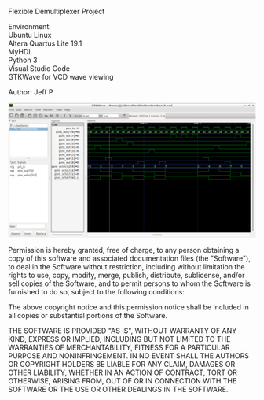 Flexible Demultiplexer Project

Environment:  
Ubuntu Linux  
Altera Quartus Lite 19.1  
MyHDL  
Python 3  
Visual Studio Code  
GTKWave for VCD wave viewing  

Author: Jeff P

![Image of Flexible Demux TestBench VCD Result](https://raw.githubusercontent.com/jjpakingan/PyHDLFlexibleDemultiplexer/master/flexibleDemuxTestbenchGtkWaveVCD.jpg)

Permission is hereby granted, free of charge, to any person obtaining a copy
of this software and associated documentation files (the "Software"), to deal
in the Software without restriction, including without limitation the rights
to use, copy, modify, merge, publish, distribute, sublicense, and/or sell
copies of the Software, and to permit persons to whom the Software is
furnished to do so, subject to the following conditions:

The above copyright notice and this permission notice shall be included in all
copies or substantial portions of the Software.

THE SOFTWARE IS PROVIDED "AS IS", WITHOUT WARRANTY OF ANY KIND, EXPRESS OR
IMPLIED, INCLUDING BUT NOT LIMITED TO THE WARRANTIES OF MERCHANTABILITY,
FITNESS FOR A PARTICULAR PURPOSE AND NONINFRINGEMENT. IN NO EVENT SHALL THE
AUTHORS OR COPYRIGHT HOLDERS BE LIABLE FOR ANY CLAIM, DAMAGES OR OTHER
LIABILITY, WHETHER IN AN ACTION OF CONTRACT, TORT OR OTHERWISE, ARISING FROM,
OUT OF OR IN CONNECTION WITH THE SOFTWARE OR THE USE OR OTHER DEALINGS IN THE
SOFTWARE.
